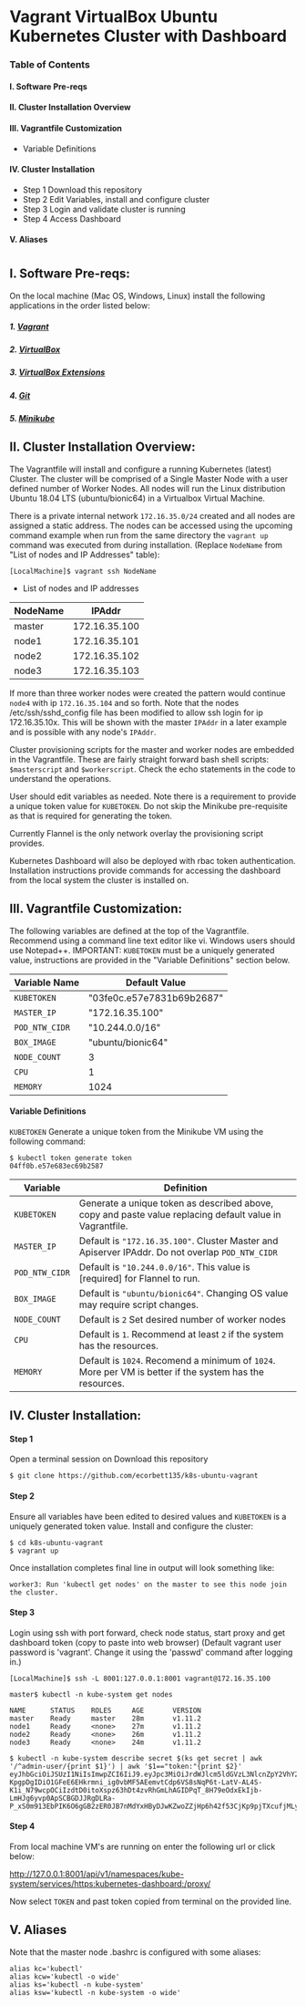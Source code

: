 # Vagrant VirtualBox Ubuntu Kubernetes Cluster with Dashboard

### Table of Contents

   ####   I. Software Pre-reqs
   ####  II. Cluster Installation Overview 
   #### III. Vagrantfile Customization
   - Variable Definitions
   ####  IV. Cluster Installation 
   - Step 1  Download this repository
   - Step 2  Edit Variables, install and configure cluster 
   - Step 3  Login and validate cluster is running
   - Step 4  Access Dashboard
   ####   V. Aliases
   #

## I. Software Pre-reqs:
On the local machine (Mac OS, Windows, Linux) install the following applications in the order listed below:

##### 1. [Vagrant](https://www.vagrantup.com/)
##### 2. [VirtualBox](https://www.virtualbox.org/wiki/Downloads)
##### 3. [VirtualBox Extensions](https://download.virtualbox.org/virtualbox/5.2.18/Oracle_VM_VirtualBox_Extension_Pack-5.2.18.vbox-extpack)
##### 4. [Git](https://git-scm.com/book/en/v2/Getting-Started-Installing-Git)
##### 5. [Minikube](https://kubernetes.io/docs/tasks/tools/install-minikube/)


## II. Cluster Installation Overview:

The Vagrantfile will install and configure a running Kubernetes (latest) Cluster. The cluster will be comprised of a Single Master Node with a user defined number of Worker Nodes. All nodes will run the Linux distribution Ubuntu 18.04 LTS (ubuntu/bionic64) in a Virtualbox Virtual Machine.

There is a private internal network `172.16.35.0/24` created and all nodes are assigned a static address. The nodes can be accessed using the upcoming command example when run from the same directory the `vagrant up` command was executed from during installation. (Replace `NodeName` from "List of nodes and IP Addresses" table):

```
[LocalMachine]$ vagrant ssh NodeName
```
- List of nodes and IP addresses

NodeName  |  IPAddr       |
----------|---------------|
master    | 172.16.35.100 |
node1     | 172.16.35.101 |
node2     | 172.16.35.102 |
node3     | 172.16.35.103 |

If more than three worker nodes were created the pattern would continue `node4` with ip `172.16.35.104` and so forth. Note that the nodes /etc/ssh/sshd_config file has been modified to allow ssh login for ip 172.16.35.10x. This will be shown with the master `IPAddr` in a later example and is possible with any node's `IPAddr`.

Cluster provisioning scripts for the master and worker nodes are embedded in the Vagrantfile. These are fairly straight forward bash shell scripts: `$masterscript` and `$workerscript`. Check the echo statements in the code to understand the operations. 

User should edit variables as needed. Note there is a requirement to provide a unique token value for `KUBETOKEN`. Do not skip the Minikube pre-requisite as that is required for generating the token. 

Currently Flannel is the only network overlay the provisioning script provides. 

Kubernetes Dashboard will also be deployed with rbac token authentication. Installation instructions provide commands for accessing the dashboard from the local system the cluster is installed on.

## III. Vagrantfile Customization:

The following variables are defined at the top of the Vagrantfile.  Recommend using a command line text editor like vi. Windows users should use Notepad++. IMPORTANT: `KUBETOKEN` must be a uniquely generated value, instructions are provided in the "Variable Definitions" section below. 

Variable Name | Default Value             |
--------------|---------------------------|
`KUBETOKEN`   | "03fe0c.e57e7831b69b2687" |
`MASTER_IP`   |     "172.16.35.100"       |
`POD_NTW_CIDR`|     "10.244.0.0/16"       |
`BOX_IMAGE`   |    "ubuntu/bionic64"      |
`NODE_COUNT`  |           3               |
`CPU`         |           1               |
`MEMORY`      |          1024             |

#### Variable Definitions

`KUBETOKEN` Generate a unique token from the Minikube VM using the following command: 

```console
$ kubectl token generate token
04ff0b.e57e683ec69b2587
```
Variable       | Definition                                                                                                  |
---------------|-------------------------------------------------------------------------------------------------------------|
`KUBETOKEN`    | Generate a unique token as described above, copy and paste value replacing default value in Vagrantfile.    |
`MASTER_IP`    | Default is `"172.16.35.100"`. Cluster Master and Apiserver IPAddr. Do not overlap `POD_NTW_CIDR`            |
`POD_NTW_CIDR` | Default is `"10.244.0.0/16"`. This value is [required] for Flannel to run.                                  |
`BOX_IMAGE`    | Default is `"ubuntu/bionic64"`. Changing OS value may require script changes.                               |
`NODE_COUNT`   | Default is `2` Set desired number of worker nodes                                                           |
`CPU`          | Default is `1`. Recommend at least `2` if the system has the resources.                                     |
`MEMORY`       | Default is `1024`. Recomend a minimum of `1024`. More per VM is better if the system has the resources.     |
## IV. Cluster Installation:

#### Step 1 

Open a terminal session on Download this repository 

```
$ git clone https://github.com/ecorbett135/k8s-ubuntu-vagrant
```

#### Step 2 
Ensure all variables have been edited to desired values and `KUBETOKEN` is a uniquely generated token value.
Install and configure the cluster:

```
$ cd k8s-ubuntu-vagrant
$ vagrant up
```
Once installation completes  final line in output will look something like: 
   ```console
   worker3: Run 'kubectl get nodes' on the master to see this node join the cluster.
   ```
#### Step 3
Login using ssh with port forward, check node status, start proxy and get dashboard token (copy to paste into web browser)
(Default vagrant user password is 'vagrant'. Change it using the 'passwd' command after logging in.)

```
[LocalMachine]$ ssh -L 8001:127.0.0.1:8001 vagrant@172.16.35.100

master$ kubectl -n kube-system get nodes

NAME      STATUS    ROLES     AGE       VERSION
master    Ready     master    28m       v1.11.2
node1     Ready     <none>    27m       v1.11.2
node2     Ready     <none>    26m       v1.11.2
node3     Ready     <none>    24m       v1.11.2

$ kubectl -n kube-system describe secret $(ks get secret | awk '/^admin-user/{print $1}') | awk '$1=="token:"{print $2}'
eyJhbGciOiJSUzI1NiIsImwpZCI6IiJ9.eyJpc3MiOiJrdWJlcm5ldGVzL3NlcnZpY2VhY2NvdW50Iiwia3ViZXJuZXRlcy5pby9zZXJ2aWNlYWNjb3VudC9uYW1lc3BhY2UiOiJrdWJlLXN5c3RlbSIsImt1YmVybmV0ZXMuaW8vc2VydmljZWFjY291bnQvc2VjcmV0Lm5hbWUiOiJhZG1pbi11c2VyLXRva2VuLXg2OTR2Iiwia3ViZXJuZXRlcy5pby9zZXJ2aWNlYWNjb3VudC9zZXJ2aWNlLWFjY291bnQubmFtZSI6ImFkbWluLXVzZXIiLCJrdWJlcm5ldGVzLmlvL3NlcnZpY2VhY2NvdW50L3NlcnZpY2UtYWNjb3VudC51aWQiOiI3Y2F1MjJjZi1iNDZkLTExZTgtOWZkMS0wMjJmNjJjZDllMjIiLCJzdWIiOiJzeXN0ZW06c2VydmljZWFjY291bnQ6a3ViZS1zeXN0ZW06YWRtaW4tdXNlciJ9.PCGqgoVvJSFk8hP447cAi6VsLtvbQa_UxhdijdBK6P6i2TOfSzmTShI2gIyUGVOIiLp8RhbjbiZ_m9Cpi404dw5zKhjGcgUOUj-KpgpDgIDiO1GFeE6EHkrmni_ig0vbMF5AEemvtCdp6VS8sNqP6t-LatV-AL4S-K1i_N79wcpOCiIzdtD0itoXspz63hDt4zvRhGmLhAGIDPqT_8H79eOdxEkIjb-LmHJg6yvp0ApSCBGDJJRgDLRa-P_xS0m913EbPIK6O6gGB2zER0JB7nMdYxHByDJwKZwoZZjHp6h42f53CjKp9pjTXcufjMLyIcV80ui76PPrrB3VoWHlLQ
```
#### Step 4 

From local machine VM's are running on enter the following url or click below:

http://127.0.0.1:8001/api/v1/namespaces/kube-system/services/https:kubernetes-dashboard:/proxy/

Now select `TOKEN` and past token copied from terminal on the provided line.


## V. Aliases

Note that the master node .bashrc is configured with some aliases:
```console
alias kc='kubectl'
alias kcw='kubectl -o wide'
alias ks='kubectl -n kube-system'
alias ksw='kubectl -n kube-system -o wide'
```
